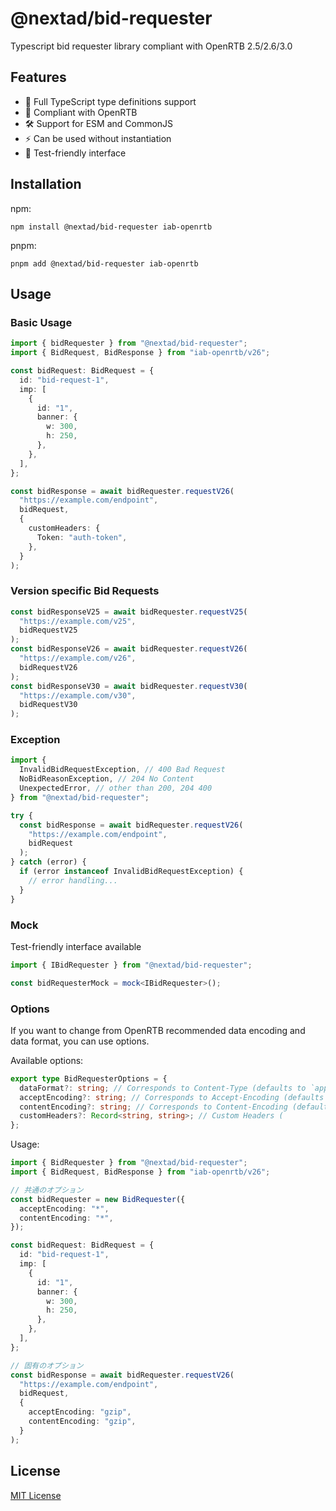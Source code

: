 # @nextad/bid-requester

Typescript bid requester library compliant with OpenRTB 2.5/2.6/3.0

## Features

- 🎯 Full TypeScript type definitions support
- 📝 Compliant with OpenRTB
- 🛠️ Support for ESM and CommonJS
- ⚡ Can be used without instantiation
- 🧪 Test-friendly interface

## Installation

npm:

```
npm install @nextad/bid-requester iab-openrtb
```

pnpm:

```
pnpm add @nextad/bid-requester iab-openrtb
```

## Usage

### Basic Usage

```typescript
import { bidRequester } from "@nextad/bid-requester";
import { BidRequest, BidResponse } from "iab-openrtb/v26";

const bidRequest: BidRequest = {
  id: "bid-request-1",
  imp: [
    {
      id: "1",
      banner: {
        w: 300,
        h: 250,
      },
    },
  ],
};

const bidResponse = await bidRequester.requestV26(
  "https://example.com/endpoint",
  bidRequest,
  {
    customHeaders: {
      Token: "auth-token",
    },
  }
);
```

### Version specific Bid Requests

```typescript
const bidResponseV25 = await bidRequester.requestV25(
  "https://example.com/v25",
  bidRequestV25
);
const bidResponseV26 = await bidRequester.requestV26(
  "https://example.com/v26",
  bidRequestV26
);
const bidResponseV30 = await bidRequester.requestV30(
  "https://example.com/v30",
  bidRequestV30
);
```

### Exception

```typescript
import {
  InvalidBidRequestException, // 400 Bad Request
  NoBidReasonException, // 204 No Content
  UnexpectedError, // other than 200, 204 400
} from "@nextad/bid-requester";

try {
  const bidResponse = await bidRequester.requestV26(
    "https://example.com/endpoint",
    bidRequest
  );
} catch (error) {
  if (error instanceof InvalidBidRequestException) {
    // error handling...
  }
}
```

### Mock

Test-friendly interface available

```typescript
import { IBidRequester } from "@nextad/bid-requester";

const bidRequesterMock = mock<IBidRequester>();
```

### Options

If you want to change from OpenRTB recommended data encoding and data format, you can use options.

Available options:

```typescript
export type BidRequesterOptions = {
  dataFormat?: string; // Corresponds to Content-Type (defaults to `application/json`)
  acceptEncoding?: string; // Corresponds to Accept-Encoding (defaults to `gzip`)
  contentEncoding?: string; // Corresponds to Content-Encoding (default to `gzip`)
  customHeaders?: Record<string, string>; // Custom Headers (
};
```

Usage:

```typescript
import { BidRequester } from "@nextad/bid-requester";
import { BidRequest, BidResponse } from "iab-openrtb/v26";

// 共通のオプション
const bidRequester = new BidRequester({
  acceptEncoding: "*",
  contentEncoding: "*",
});

const bidRequest: BidRequest = {
  id: "bid-request-1",
  imp: [
    {
      id: "1",
      banner: {
        w: 300,
        h: 250,
      },
    },
  ],
};

// 固有のオプション
const bidResponse = await bidRequester.requestV26(
  "https://example.com/endpoint",
  bidRequest,
  {
    acceptEncoding: "gzip",
    contentEncoding: "gzip",
  }
);
```

## License

[MIT License](./LICENSE)
